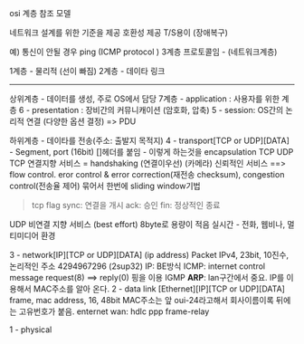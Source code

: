 osi 계층 참조 모델


네트워크 설계를 위한 기준을 제공
호환성 제공
T/S용이 (장애복구)

예)
통신이 안될 경우
ping (ICMP protocol ) 3계층 프로토콜임 - (네트워크계층)

1계층 - 물리적 (선이 빠짐)
2계층 - 데이타 링크

-----

상위계층 - 데이터를 생성,  주로 OS에서 담당
7계층 - application : 사용자를 위한 계층
6 - presentation : 장비간의 커뮤니캐이션 (암호화, 압축)
5 - session: OS간의 논리적 연결 (다양한 옵션 결정) => PDU


하위계층 - 데이타를 전송(주소: 출발지 목적지)
4 - transport[TCP or UDP][DATA] - Segment, port (16bit)
[]헤더를 붙임 - 이렇게 하는것을 encapsulation 
TCP UDP
TCP
연결지향 서비스 = handshaking (연결이우선)
(카메라)
신뢰적인 서비스 ==> flow control. eror control & error correction(재전송 checksum), congestion control(전송율 제어) 묶어서 한번에 sliding window기법 
> tcp flag
sync: 연결을 개시
ack: 승인
fin: 정상적인 종료

UDP 
비연결 지향 서비스 (best effort)
8byte로 용량이 적음
실시간 - 전화, 웹비나, 멀티미디어 환경

3 - network[IP][TCP or UDP][DATA] (ip address) Packet IPv4, 23bit, 10진수, 논리적인 주소 4294967296 (2sup32)
IP: BE방식
ICMP: internet control message request(8) ==> reply(0) 핑을 이용
IGMP
**ARP**: lan구간에서 중요. IP를 이용해서 MAC주소를 알아 온다.
2 - data link [Ethernet][IP][TCP or UDP][DATA] frame, mac address, 16, 48bit
MAC주소는 앞 oui-24라고해서 회사이름이록 뒤에는 고유번호가 붙음.
enternet
wan: hdlc ppp frame-relay

1 - physical